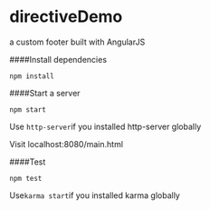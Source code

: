 # directiveDemo
a custom footer built with AngularJS

####Install dependencies
```
npm install
```

####Start a server
```
npm start
```
Use `http-server`if you installed http-server globally

Visit localhost:8080/main.html

####Test
```
npm test
```
Use`karma start`if you installed karma globally
